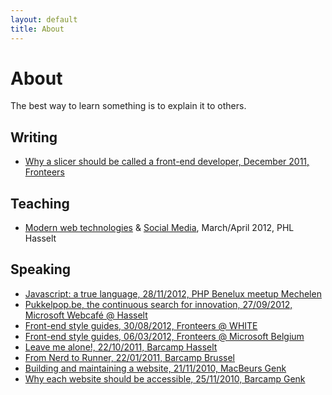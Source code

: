 ```yaml
---
layout: default
title: About
---
```


# About
The best way to learn something is to explain it to others.

## Writing
- [Why a slicer should be called a front-end developer, December 2011, Fronteers](http://fronteers.nl/blog/2011/12/waarom-een-slicer-een-front-end-developer-is-geworden)

## Teaching
- [Modern web technologies](https://speakerdeck.com/u/inventis/p/moderne-web-technologieen-khlim) & [Social Media](https://speakerdeck.com/u/inventis/p/social-media), March/April 2012, PHL Hasselt

## Speaking
- [Javascript: a true language, 28/11/2012, PHP Benelux meetup Mechelen](http://stijnjanssen.be/presentations/phpbenelux-nov-2012-javascript/)
- [Pukkelpop.be, the continuous search for innovation, 27/09/2012, Microsoft Webcafé @ Hasselt](https://speakerdeck.com/u/inventis/p/pukkelpop-dot-be-the-continuous-search-for-innovation)
- [Front-end style guides, 30/08/2012, Fronteers @ WHITE](https://speakerdeck.com/u/stijnj/p/front-end-style-guides)
- [Front-end style guides, 06/03/2012, Fronteers @ Microsoft Belgium](https://speakerdeck.com/stijnj/front-end-style-guides-fronteers-at-microsoft-belgium)
- [Leave me alone!, 22/10/2011, Barcamp Hasselt](https://speakerdeck.com/u/stijnj/p/laat-mij-met-rust-dutch)
- [From Nerd to Runner, 22/01/2011, Barcamp Brussel](https://speakerdeck.com/stijnj/from-nerd-to-runner-barcamp-brussel)
- [Building and maintaining a website, 21/11/2010, MacBeurs Genk](https://speakerdeck.com/stijnj/building-and-maintaining-a-website-macbeurs-genk)
- [Why each website should be accessible, 25/11/2010, Barcamp Genk](https://speakerdeck.com/stijnj/why-each-website-should-be-accessible-barcamp-genk)